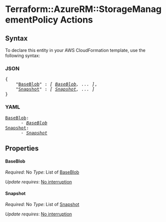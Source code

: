 # Terraform::AzureRM::StorageManagementPolicy Actions

## Syntax

To declare this entity in your AWS CloudFormation template, use the following syntax:

### JSON

<pre>
{
    "<a href="#baseblob" title="BaseBlob">BaseBlob</a>" : <i>[ <a href="actions-baseblob.md">BaseBlob</a>, ... ]</i>,
    "<a href="#snapshot" title="Snapshot">Snapshot</a>" : <i>[ <a href="actions-snapshot.md">Snapshot</a>, ... ]</i>
}
</pre>

### YAML

<pre>
<a href="#baseblob" title="BaseBlob">BaseBlob</a>: <i>
      - <a href="actions-baseblob.md">BaseBlob</a></i>
<a href="#snapshot" title="Snapshot">Snapshot</a>: <i>
      - <a href="actions-snapshot.md">Snapshot</a></i>
</pre>

## Properties

#### BaseBlob

_Required_: No
_Type_: List of <a href="actions-baseblob.md">BaseBlob</a>

_Update requires_: [No interruption](https://docs.aws.amazon.com/AWSCloudFormation/latest/UserGuide/using-cfn-updating-stacks-update-behaviors.html#update-no-interrupt)

#### Snapshot

_Required_: No
_Type_: List of <a href="actions-snapshot.md">Snapshot</a>

_Update requires_: [No interruption](https://docs.aws.amazon.com/AWSCloudFormation/latest/UserGuide/using-cfn-updating-stacks-update-behaviors.html#update-no-interrupt)


